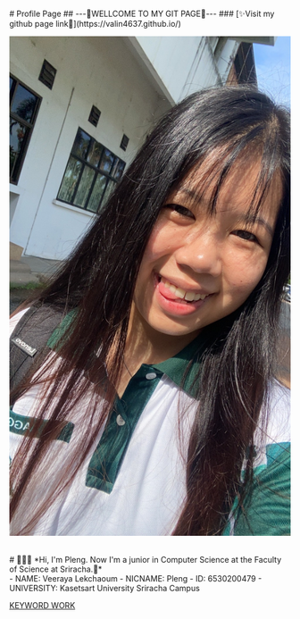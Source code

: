 <br>
# Profile Page
## ---💖WELLCOME TO MY GIT PAGE💖---
### [✨Visit my github page link🌸](https://valin4637.github.io/)
<br>

![It's ME!!!!](https://github.com/VaLin4637/VaLin4637.github.io/raw/main/S__16097285.jpg)


<br>
# 💖💖💖
*Hi, I'm Pleng. Now I'm a junior in Computer Science at the Faculty of Science at Sriracha.🍡*
<br>
- NAME: Veeraya Lekchaoum
- NICNAME: Pleng
- ID: 6530200479
- UNIVERSITY: Kasetsart University Sriracha Campus
<br>

[KEYWORD WORK](risk_transference.md)
